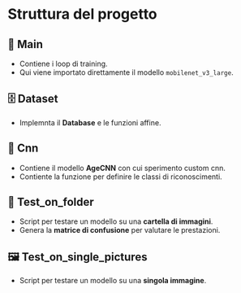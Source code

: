# Struttura del progetto

## 📌 Main
- Contiene i loop di training.
- Qui viene importato direttamente il modello `mobilenet_v3_large`.

## 🗄️ Dataset
- Implemnta il **Database** e le funzioni affine.

## 🧠 Cnn
- Contiene il modello **AgeCNN** con cui sperimento custom cnn.
- Contiente la funzione per definire le classi di riconoscimenti.

## 📂 Test_on_folder
- Script per testare un modello su una **cartella di immagini**.
- Genera la **matrice di confusione** per valutare le prestazioni.

## 🖼️ Test_on_single_pictures
- Script per testare un modello su una **singola immagine**.
